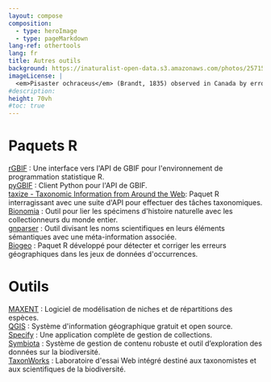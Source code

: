 ```yaml
---
layout: compose
composition:
  - type: heroImage
  - type: pageMarkdown
lang-ref: othertools
lang: fr
title: Autres outils
background: https://inaturalist-open-data.s3.amazonaws.com/photos/257158398/original.jpg
imageLicense: |
  <em>Pisaster ochraceus</em> (Brandt, 1835) observed in Canada by errooke via [iNaturalist](https://www.gbif.org/occurrence/4039489698)
#description:
height: 70vh
#toc: true
---
```


# Paquets R

[rGBIF](https://www.gbif.org/tool/81747/rgbif) : Une interface vers l'API de GBIF pour l'environnement de programmation statistique R.  
[pyGBIF](https://www.gbif.org/tool/OlyoYyRbKCSCkMKIi4oIT/pygbif-gbif-python-client) : Client Python pour l'API de GBIF.  
[taxize - Taxonomic Information from Around the Web](https://docs.ropensci.org/taxize/): Paquet R interragissant avec une suite d'API pour effectuer des tâches taxonomiques.  
[Bionomia](https://en.bionomia.net/) : Outil pour lier les spécimens d'histoire naturelle avec les collectionneurs du monde entier.  
[gnparser](https://github.com/gnames/gnparser) : Outil divisant les noms scientifiques en leurs éléments sémantiques avec une méta-information associée.  
[Biogeo](https://cran.r-project.org/web/packages/biogeo/index.html) : Paquet R développé pour détecter et corriger les erreurs géographiques dans les jeux de données d'occurrences.  

# Outils

[MAXENT](https://biodiversityinformatics.amnh.org/open_source/maxent/) : Logiciel de modélisation de niches et de répartitions des espèces.  
[QGIS](https://qgis.org/en/site/) : Système d'information géographique gratuit et open source.  
[Specify](https://github.com/specify/specify7/) : Une application complète de gestion de collections.  
[Symbiota](https://symbiota.org/) : Système de gestion de contenu robuste et outil d’exploration des données sur la biodiversité.  
[TaxonWorks](https://taxonworks.org/) : Laboratoire d'essai Web intégré destiné aux taxonomistes et aux scientifiques de la biodiversité.  

